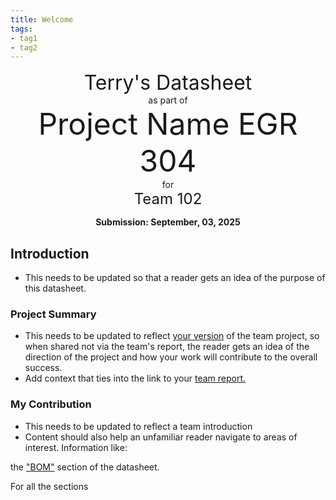 ```yaml
---
title: Welcome
tags:
- tag1
- tag2
---
```

<center>
<font size= "6">Terry's
 Datasheet</font><br>
as part of<br>
<font size= "8"> Project Name EGR 304 </font><br>
for<br>
<font size= "5"> Team 102 </font><br>

**Submission: September, 03, 2025**
</center>

## Introduction

* This needs to be updated so that a reader gets an idea of the purpose of this datasheet.

### Project Summary

* This needs to be updated to reflect <ins>your version</ins> of the team project, so when shared not via the team's report, the reader gets an idea of the direction of the project and how your work will contribute to the overall success.
* Add context that ties into the link to your [team report.](https://embedded-systems-design.github.io/EGR304TeamTemplate/)


### My Contribution

* This needs to be updated to reflect a team introduction
* Content should also help an unfamiliar reader navigate to areas of interest. Information like:

the ["BOM"](https://embedded-systems-design.github.io/EGR304DataSheetTemplate/03-BOM/BOM/) section of the datasheet.

For all the sections
